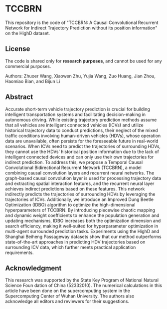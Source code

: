 # TCCBRN
This repository is the code of "TCCBRN: A Causal Convolutional Recurrent Network for Indirect Trajectory Prediction without its position information" on the HighD dataset. 

## License
The code is shared only for **research purposes**, and cannot be used for any commercial purposes.

Authors: Zhuoer Wang, Xiaowen Zhu, Yujia Wang, Zuo Huang, Jian Zhou, Haomiao Bian, and Bijun Li

## Abstract
Accurate short-term vehicle trajectory prediction is crucial for building intelligent transportation systems and facilitating decision-making in autonomous driving. While existing trajectory prediction methods assume that all vehicles are intelligent connected vehicles (ICVs) and utilize historical trajectory data to conduct predictions, their neglect of the mixed traffic conditions involving human-driven vehicles (HDVs), whose operation data are unavailable, often persists for the foreseeable future in real-world scenarios. When ICVs need to predict the trajectories of surrounding HDVs, they cannot use the HDVs’ historical position information due to the lack of intelligent connected devices and can only use their own trajectories for indirect prediction. To address this, we propose a Temporal Causal Convolutional Bidirectional Recurrent Network (TCCBRN), a model combining causal convolution layers and recurrent neural networks. The graph-based causal convolution layer is used for processing trajectory data and extracting spatial interaction features, and the recurrent neural layer achieves indirect predictions based on these features. This network indirectly predicts the trajectories of surrounding HDVs by leveraging the trajectories of ICVs. Additionally, we introduce an Improved Dung Beetle Optimization (IDBO) algorithm to optimize the high-dimensional hyperparameters of TCCBRN. By introducing piecewise chaotic mapping and dynamic weight coefficients to enhance the population generation and updating mechanisms, IDBO increases both the optimization dimension and search efficiency, making it well-suited for hyperparameter optimization in multi-agent surrounded prediction tasks. Experiments using the HighD and Shanghai Beiheng Passageway datasets show that our method outperforms state-of-the-art approaches in predicting HDV trajectories based on surrounding ICV data, which further meets practical application requirements.

## Acknowledgment
This research was supported by the State Key Program of National Natural Science Foun dation of China (52332010). The numerical calculations in this article have been done on the supercomputing system in the Supercomputing Center of Wuhan University. The authors also acknowledge all editors and reviewers for their suggestions.




